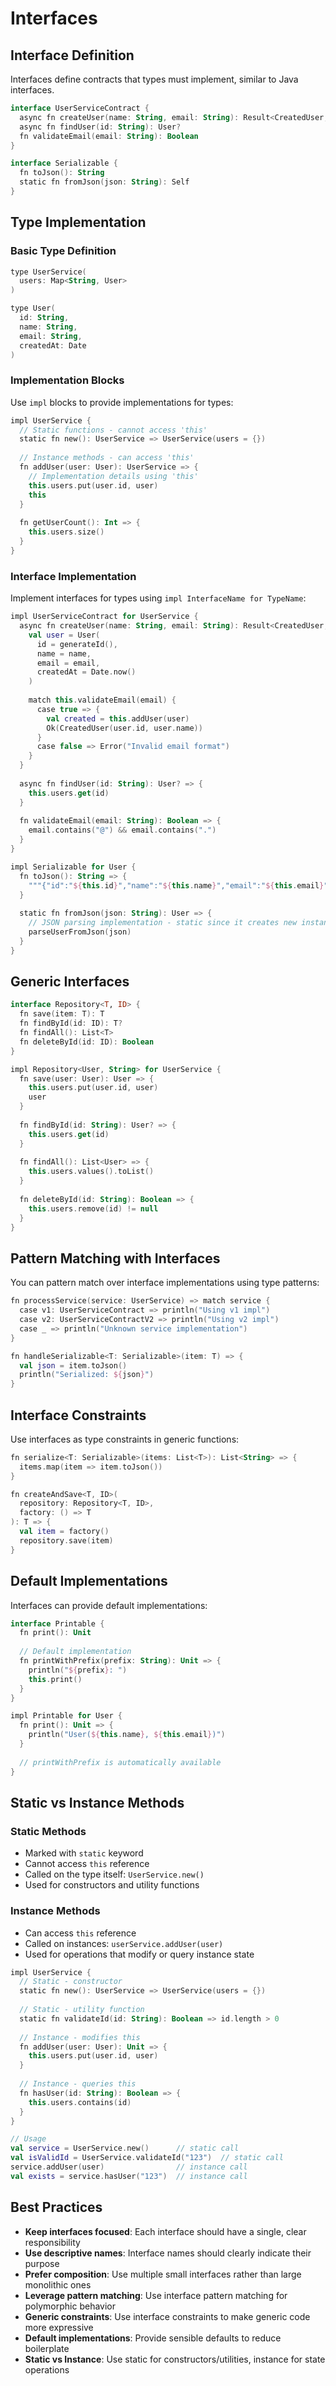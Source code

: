 # Interfaces

## Interface Definition

Interfaces define contracts that types must implement, similar to Java interfaces.

```kotlin
interface UserServiceContract {
  async fn createUser(name: String, email: String): Result<CreatedUser, String>
  async fn findUser(id: String): User?
  fn validateEmail(email: String): Boolean
}

interface Serializable {
  fn toJson(): String
  static fn fromJson(json: String): Self
}
```

## Type Implementation

### Basic Type Definition

```kotlin
type UserService(
  users: Map<String, User>
)

type User(
  id: String,
  name: String, 
  email: String,
  createdAt: Date
)
```

### Implementation Blocks

Use `impl` blocks to provide implementations for types:

```kotlin
impl UserService {
  // Static functions - cannot access 'this'
  static fn new(): UserService => UserService(users = {})
  
  // Instance methods - can access 'this'
  fn addUser(user: User): UserService => {
    // Implementation details using 'this'
    this.users.put(user.id, user)
    this
  }
  
  fn getUserCount(): Int => {
    this.users.size()
  }
}
```

### Interface Implementation

Implement interfaces for types using `impl InterfaceName for TypeName`:

```kotlin
impl UserServiceContract for UserService {
  async fn createUser(name: String, email: String): Result<CreatedUser, String> => {
    val user = User(
      id = generateId(),
      name = name,
      email = email,
      createdAt = Date.now()
    )
    
    match this.validateEmail(email) {
      case true => {
        val created = this.addUser(user)
        Ok(CreatedUser(user.id, user.name))
      }
      case false => Error("Invalid email format")
    }
  }
  
  async fn findUser(id: String): User? => {
    this.users.get(id)
  }
  
  fn validateEmail(email: String): Boolean => {
    email.contains("@") && email.contains(".")
  }
}

impl Serializable for User {
  fn toJson(): String => {
    """{"id":"${this.id}","name":"${this.name}","email":"${this.email}"}"""
  }
  
  static fn fromJson(json: String): User => {
    // JSON parsing implementation - static since it creates new instance
    parseUserFromJson(json)
  }
}
```

## Generic Interfaces

```kotlin
interface Repository<T, ID> {
  fn save(item: T): T
  fn findById(id: ID): T?
  fn findAll(): List<T>
  fn deleteById(id: ID): Boolean
}

impl Repository<User, String> for UserService {
  fn save(user: User): User => {
    this.users.put(user.id, user)
    user
  }
  
  fn findById(id: String): User? => {
    this.users.get(id)
  }
  
  fn findAll(): List<User> => {
    this.users.values().toList()
  }
  
  fn deleteById(id: String): Boolean => {
    this.users.remove(id) != null
  }
}
```

## Pattern Matching with Interfaces

You can pattern match over interface implementations using type patterns:

```kotlin
fn processService(service: UserService) => match service {
  case v1: UserServiceContract => println("Using v1 impl")
  case v2: UserServiceContractV2 => println("Using v2 impl")
  case _ => println("Unknown service implementation")
}

fn handleSerializable<T: Serializable>(item: T) => {
  val json = item.toJson()
  println("Serialized: ${json}")
}
```

## Interface Constraints

Use interfaces as type constraints in generic functions:

```kotlin
fn serialize<T: Serializable>(items: List<T>): List<String> => {
  items.map(item => item.toJson())
}

fn createAndSave<T, ID>(
  repository: Repository<T, ID>, 
  factory: () => T
): T => {
  val item = factory()
  repository.save(item)
}
```

## Default Implementations

Interfaces can provide default implementations:

```kotlin
interface Printable {
  fn print(): Unit
  
  // Default implementation
  fn printWithPrefix(prefix: String): Unit => {
    println("${prefix}: ")
    this.print()
  }
}

impl Printable for User {
  fn print(): Unit => {
    println("User(${this.name}, ${this.email})")
  }
  
  // printWithPrefix is automatically available
}
```

## Static vs Instance Methods

### Static Methods
- Marked with `static` keyword
- Cannot access `this` reference
- Called on the type itself: `UserService.new()`
- Used for constructors and utility functions

### Instance Methods  
- Can access `this` reference
- Called on instances: `userService.addUser(user)`
- Used for operations that modify or query instance state

```kotlin
impl UserService {
  // Static - constructor
  static fn new(): UserService => UserService(users = {})
  
  // Static - utility function
  static fn validateId(id: String): Boolean => id.length > 0
  
  // Instance - modifies this
  fn addUser(user: User): Unit => {
    this.users.put(user.id, user)
  }
  
  // Instance - queries this
  fn hasUser(id: String): Boolean => {
    this.users.contains(id)
  }
}

// Usage
val service = UserService.new()      // static call
val isValidId = UserService.validateId("123")  // static call
service.addUser(user)                // instance call
val exists = service.hasUser("123")  // instance call
```

## Best Practices

- **Keep interfaces focused**: Each interface should have a single, clear responsibility
- **Use descriptive names**: Interface names should clearly indicate their purpose
- **Prefer composition**: Use multiple small interfaces rather than large monolithic ones
- **Leverage pattern matching**: Use interface pattern matching for polymorphic behavior
- **Generic constraints**: Use interface constraints to make generic code more expressive
- **Default implementations**: Provide sensible defaults to reduce boilerplate
- **Static vs Instance**: Use static for constructors/utilities, instance for state operations